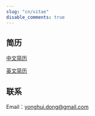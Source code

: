 ```yaml
---
slug: "cn/vitae"
disable_comments: true
---
```


## 简历

[中文简历](/CV/YonghuiDong_cn.pdf)  

[英文简历](/CV/YonghuiDong_en.pdf)


## 联系
Email：yonghui.dong@gmail.com


